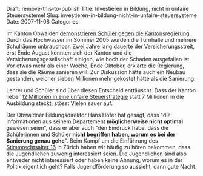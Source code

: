 Draft: remove-this-to-publish
Title: Investieren in Bildung, nicht in unfaire Steuersysteme!
Slug: investieren-in-bildung-nicht-in-unfaire-steuersysteme
Date: 2007-11-08
Categories:

Im Kanton Obwalden [demonstrieren Schüler gegen die Kantonsregierung](http://www.tagesanzeiger.ch/dyn/news/schweiz/810458.html). Durch das Hochwasser im Sommer 2005 wurden die Turnhalle und mehrere Schulräume unbrauchbar. Zwei Jahre lang dauerte der Versicherungsstreit, erst Ende August konnten sich der Kanton und die Versicherungsgesellschaft einigen, wie hoch der Schaden ausgefallen ist. Vor etwas mehr als einer Woche, Ende Oktober, erklärte die Regierung, dass sie die Räume sanieren will. Zur Diskussion hätte auch ein Neubau gestanden, welcher sieben Millionen mehr gekostet hätte als die Sanierung.

Lehrer und Schüler sind über diesen Entscheid enttäuscht. Dass der Kanton lieber [12 Millionen in eine unfaire Steuerstrategie](http://www.nzz.ch/_1.581464.html) statt 7 Millionen in die Ausbildung steckt, stösst Vielen sauer auf.

Der Obwaldner Bildungsdirektor Hans Hofer hat gesagt, dass "die Informationen aus seinem Departement **möglicherweise nicht optimal** gewesen seien", dass er aber auch "den Eindruck habe, dass die Schülerinnen und Schüler **nicht begriffen haben, worum es bei der Sanierung genau gehe**". Beim Kampf um die Einführung des [Stimmrechtsalter 16](http://spinlock.ch/blog/2007/06/18/zurcher-kantonsrat-verpasst-chance/) in Zürich haben wir häufig zu hören bekommen, dass die Jugendlichen zuwenig interessiert seien. Die Jugendlichen sind also entweder nicht interessiert oder haben keine Ahnung, worum es in der Politik eigentlich geht? Falls Jugendförderung so aussieht, dann gute Nacht.
